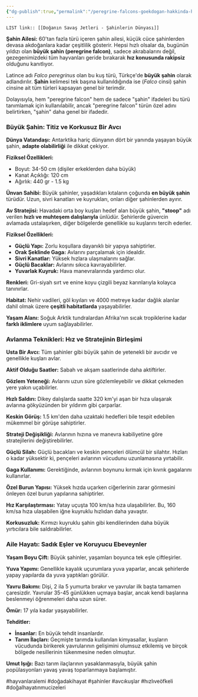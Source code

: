 ```yaml
---
{"dg-publish":true,"permalink":"/peregrine-falcons-goekdogan-hakkinda-hersey/peregrine-falcons-psikoloji-ve-oezellikleri/23-doganin-savas-jetleri-sahinlerin-duenyasi/"}
---
```


`LIST link:: [[Doğanın Savaş Jetleri - Şahinlerin Dünyası]] `

**Şahin Ailesi:** 60'tan fazla türü içeren şahin ailesi, küçük cüce şahinlerden devasa akdoğanlara kadar çeşitlilik gösterir. Hepsi hızlı olsalar da, bugünün yıldızı olan **büyük şahin (peregrine falcon)**, sadece akrabalarını değil, gezegenimizdeki tüm hayvanları geride bırakarak **hız konusunda rakipsiz** olduğunu kanıtlıyor.

Latince adı *Falco peregrinus* olan bu kuş türü, Türkçe'de **büyük şahin** olarak adlandırılır. **Şahin** kelimesi tek başına kullanıldığında ise (*Falco* cinsi) şahin cinsine ait tüm türleri kapsayan genel bir terimdir. 

Dolayısıyla, hem "peregrine falcon" hem de sadece "şahin" ifadeleri bu türü tanımlamak için kullanılabilir, ancak "peregrine falcon" türün özel adını belirtirken, "şahin" daha genel bir ifadedir. 

### Büyük Şahin: Titiz ve Korkusuz Bir Avcı

**Dünya Vatandaşı:** Antarktika hariç dünyanın dört bir yanında yaşayan büyük şahin, **adapte olabilirliği** ile dikkat çekiyor.

**Fiziksel Özellikleri:**

* Boyut: 34-50 cm (dişiler erkeklerden daha büyük)
* Kanat Açıklığı: 120 cm 
* Ağırlık: 440 gr - 1.5 kg

**Ünvan Sahibi:** Büyük şahinler, yaşadıkları kıtaların çoğunda **en büyük şahin** türüdür. Uzun, sivri kanatları ve kuyrukları, onları diğer şahinlerden ayırır. 

**Av Stratejisi:** Havadaki orta boy kuşları hedef alan büyük şahin, **"stoop"** adı verilen **hızlı ve muhteşem dalışlarıyla** ünlüdür. Şehirlerde güvercin avlamada ustalaşırken, diğer bölgelerde genellikle su kuşlarını tercih ederler.

**Fiziksel Özellikleri:**

* **Güçlü Yapı:** Zorlu koşullara dayanıklı bir yapıya sahiptirler.
* **Orak Şeklinde Gaga:** Avlarını parçalamak için idealdir.
* **Sivri Kanatlar:** Yüksek hızlara ulaşmalarını sağlar.
* **Güçlü Bacaklar:** Avlarını sıkıca kavrayabilirler.
* **Yuvarlak Kuyruk:** Hava manevralarında yardımcı olur.

**Renkleri:** Gri-siyah sırt ve enine koyu çizgili beyaz karınlarıyla kolayca tanınırlar.

**Habitat:** Nehir vadileri, göl kıyıları ve 4000 metreye kadar dağlık alanlar dahil olmak üzere **çeşitli habitatlarda** yaşayabilirler.

**Yaşam Alanı:** Soğuk Arktik tundralardan Afrika'nın sıcak tropiklerine kadar **farklı iklimlere** uyum sağlayabilirler.

### Avlanma Teknikleri: Hız ve Stratejinin Birleşimi

**Usta Bir Avcı:** Tüm şahinler gibi büyük şahin de yetenekli bir avcıdır ve genellikle kuşları avlar.

**Aktif Olduğu Saatler:** Sabah ve akşam saatlerinde daha aktiftirler.

**Gözlem Yeteneği:** Avlarını uzun süre gözlemleyebilir ve dikkat çekmeden yere yakın uçabilirler.

**Hızlı Saldırı:** Dikey dalışlarda saatte 320 km'yi aşan bir hıza ulaşarak avlarına gökyüzünden bir yıldırım gibi çarparlar.

**Keskin Görüş:** 1.5 km'den daha uzaktaki hedefleri bile tespit edebilen mükemmel bir görüşe sahiptirler.

**Strateji Değişikliği:** Avlarının hızına ve manevra kabiliyetine göre stratejilerini değiştirebilirler.

**Güçlü Silah:** Güçlü bacakları ve keskin pençeleri ölümcül bir silahtır. Hızları o kadar yüksektir ki, pençeleri avlarının vücudunu uzunlamasına yırtabilir.

**Gaga Kullanımı:** Gerektiğinde, avlarının boynunu kırmak için kıvrık gagalarını kullanırlar.

**Özel Burun Yapısı:** Yüksek hızda uçarken ciğerlerinin zarar görmesini önleyen özel burun yapılarına sahiptirler.

**Hız Karşılaştırması:** Yatay uçuşta 100 km/sa hıza ulaşabilirler. Bu, 160 km/sa hıza ulaşabilen iğne kuyruklu hızlıdan daha yavaştır.

**Korkusuzluk:** Kırmızı kuyruklu şahin gibi kendilerinden daha büyük yırtıcılara bile saldırabilirler.

### Aile Hayatı: Sadık Eşler ve Koruyucu Ebeveynler

**Yaşam Boyu Çift:** Büyük şahinler, yaşamları boyunca tek eşle çiftleşirler.

**Yuva Yapımı:** Genellikle kayalık uçurumlara yuva yaparlar, ancak şehirlerde yapay yapılarda da yuva yaptıkları görülür.

**Yavru Bakımı:** Dişi, 2 ila 5 yumurta bırakır ve yavrular ilk başta tamamen çaresizdir. Yavrular 35-45 günlükken uçmaya başlar, ancak kendi başlarına beslenmeyi öğrenmeleri daha uzun sürer.

**Ömür:** 17 yıla kadar yaşayabilirler.

**Tehditler:** 

* **İnsanlar:** En büyük tehdit insanlardır.
* **Tarım İlaçları:** Geçmişte tarımda kullanılan kimyasallar, kuşların vücudunda birikerek yavrularının gelişimini olumsuz etkilemiş ve birçok bölgede nesillerinin tükenmesine neden olmuştur.

**Umut Işığı:** Bazı tarım ilaçlarının yasaklanmasıyla, büyük şahin popülasyonları yavaş yavaş toparlanmaya başlamıştır.


#hayvanlaralemi #doğadakihayat #şahinler #avcıkuşlar #hızlıveöfkeli #doğalhayatınmucizeleri 
